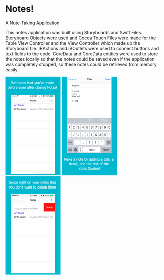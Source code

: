# Notes!
A Note-Taking Application

This notes application was built using Storyboards and Swift Files. Storyboard Objects were used and Cocoa Touch Files
were made for the Table View Controller and the View Controller which made up the Storyboard file. IBActions and IBOutlets
were used to connect buttons and text fields to the code. CoreData and CoreData entities were used to store the notes locally 
so that the notes could be saved even if the application was completely stopped, so these notes could be retrieved from memory easily.

<p float ="left">
<img src="https://github.com/tommy-qiu/Notes-/blob/master/CompletionItems/app-screenshots/5.5-inch%20Screenshot%204.jpg" width="35%" height = "35%">


<img src ="https://github.com/tommy-qiu/Notes-/blob/master/CompletionItems/app-screenshots/5.5-inch%20Screenshot%202.jpg" width="35%" height = "35%">


<img src ="https://github.com/tommy-qiu/Notes-/blob/master/CompletionItems/app-screenshots/5.5-inch%20Screenshot%203.jpg" width="35%" height = "35%">



</p>
